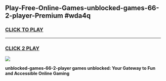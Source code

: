 
## Play-Free-Online-Games-unblocked-games-66-2-player-Premium #wda4q
<h3>
<a href="https://premium.freeplayer.one?title=unblocked-games-66-2-player&ref=8M">CLICK TO PLAY</a></h3>
<hr>

<h3>
<a href="https://premium.freeplayer.one?title=unblocked-games-66-2-player&ref=8M">CLICK 2 PLAY</a>
  
</h3>

<a href="https://premium.freeplayer.one?title=unblocked-games-66-2-player&ref=8M"><img src="https://clearcache.store/games.png"></a>


**unblocked-games-66-2-player games unblocked: Your Gateway to Fun and Accessible Online Gaming**

